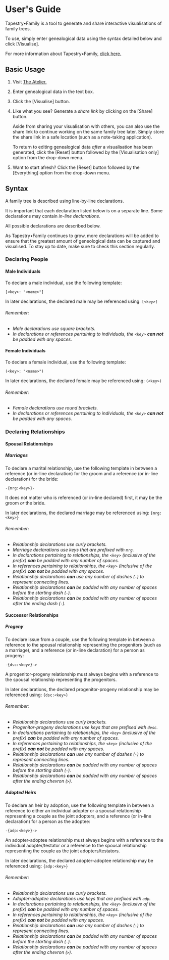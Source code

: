 # User's Guide

Tapestry•Family is a tool to generate and share interactive visualisations of family trees.

To use, simply enter genealogical data using the syntax detailed below and click [Visualise].

For more information about Tapestry•Family, [click here.](/about/what-is-tapestry•family)

## Basic Usage

1. Visit [The Atelier.](/)

2. Enter genealogical data in the text box.

3. Click the [Visualise] button.

4. Like what you see? Generate a *share link* by clicking on the [Share] button.
   
   Aside from sharing your visualisation with others, you can also use the share link to continue working on the same family tree later.
   Simply store the share link in a safe location (such as a note-taking application).

   To return to editing genealogical data *after* a visualisation has been generated, click the [Reset] button followed by the [Visualisation only] option from the drop-down menu.

5. Want to start afresh? Click the [Reset] button followed by the [Everything] option from the drop-down menu.

## Syntax

A family tree is described using line-by-line declarations.

It is important that each declaration listed below is on a separate line. Some declarations may contain *in-line declarations.*

All possible declarations are described below.

As Tapestry•Family continues to grow, more declarations will be added to ensure that the greatest amount of geneological data can be captured and visualised. To stay up to date, make sure to check this section regularly.

### Declaring People

#### Male Individuals

To declare a male individual, use the following template:

`[<key>: "<name>"]`

In later declarations, the declared male may be referenced using: `[<key>]`

###### Remember:

* _Male declarations use square brackets._
* _In declarations or references pertaining to individuals, the `<key>` __can not__ be padded with any spaces._

#### Female Individuals

To declare a female individual, use the following template:

`(<key>: "<name>")`

In later declarations, the declared female may be referenced using: `(<key>)`

###### Remember:

* _Female declarations use round brackets._
* _In declarations or references pertaining to individuals, the `<key>` __can not__ be padded with any spaces._

### Declaring Relationships

#### Spousal Relationships

##### Marriages

To declare a marital relationship, use the following template in between a reference (or in-line declaration) for the groom and a reference (or in-line declaration) for the bride:

`-{mrg:<key>}-`

It does not matter who is referenced (or in-line declared) first, it may be the groom _or_ the bride.

In later declarations, the declared marriage may be referenced using: `{mrg:<key>}`

###### Remember:

* _Relationship declarations use curly brackets._
* _Marriage declarations use keys that are prefixed with `mrg`._
* _In declarations pertaining to relationships, the `<key>` (inclusive of the prefix) __can__ be padded with any number of spaces._
* _In references pertaining to relationships, the `<key>` (inclusive of the prefix) __can not__ be padded with any spaces._
* _Relationship declarations __can__ use any number of dashes (`-`) to represent connecting lines._
* _Relationship declarations __can__ be padded with any number of spaces before the starting dash (`-`)._
* _Relationship declarations __can__ be padded with any number of spaces after the ending dash (`-`)._

#### Successor Relationships

##### Progeny

To declare issue from a couple, use the following template in between a reference to the spousal relationship representing the progenitors (such as a marriage), and a reference (or in-line declaration) for a person as progeny:

`-{dsc:<key>}->`

A progenitor-progeny relationship must always begins with a reference to the spousal relationship representing the progenitors.

In later declarations, the declared progenitor-progeny relationship may be referenced using: `{dsc:<key>}`

###### Remember:

* _Relationship declarations use curly brackets._
* _Progenitor-progeny declarations use keys that are prefixed with `desc`._
* _In declarations pertaining to relationships, the `<key>` (inclusive of the prefix) __can__ be padded with any number of spaces._
* _In references pertaining to relationships, the `<key>` (inclusive of the prefix) __can not__ be padded with any spaces._
* _Relationship declarations __can__ use any number of dashes (`-`) to represent connecting lines._
* _Relationship declarations __can__ be padded with any number of spaces before the starting dash (`-`)._
* _Relationship declarations __can__ be padded with any number of spaces after the ending chevron (`>`)._

##### Adopted Heirs

To declare an heir by adoption, use the following template in between a reference to either an individual adopter or a spousal relationship representing a couple as the joint adopters, and a reference (or in-line declaration) for a person as the adoptee:

`-{adp:<key>}->`

An adopter-adoptee relationship must always begins with a reference to the individual adopter/testator _or_ a reference to the spousal relationship representing the couple as the joint adopters/testators.

In later declarations, the declared adopter-adoptee relationship may be referenced using: `{adp:<key>}`

###### Remember:

* _Relationship declarations use curly brackets._
* _Adopter-adoptee declarations use keys that are prefixed with `adp`._
* _In declarations pertaining to relationships, the `<key>` (inclusive of the prefix) __can__ be padded with any number of spaces._
* _In references pertaining to relationships, the `<key>` (inclusive of the prefix) __can not__ be padded with any spaces._
* _Relationship declarations __can__ use any number of dashes (`-`) to represent connecting lines._
* _Relationship declarations __can__ be padded with any number of spaces before the starting dash (`-`)._
* _Relationship declarations __can__ be padded with any number of spaces after the ending chevron (`>`)._
